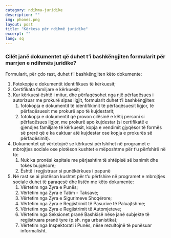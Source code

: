 ```yaml
---
category: ndihma-juridike
description: ""
img: phones.png
layout: post
title: "Kërkesa për ndihmë juridike"
excerpt: ""
lang: sq
---
```

<script>
var data = { topics: [
  {
    title: "Dokumentet që i bashkëngjiten kërkesës",
    text: function(){ return $("#part1").html(); }
  }
]}
</script>

<div id="part1" class="hidden">
<h3>Cilët janë dokumentet që duhet t’i bashkëngjiten formularit për marrjen e ndihmës juridike?</h3>
Formularit, për çdo rast, duhet t’i bashkëngjiten këto dokumente:
<ol>
<li>Fotokopje e dokumentit identifikues të kërkuesit;</li>
<li>Certifikata familjare e kërkuesit;</li>
<li>Kur kërkuesi është i mitur, dhe përfaqësohet nga një përfaqësues i autorizuar me prokurë sipas ligjit, formularit duhet t’i bashkëngjiten:
<ol>
<li>fotokopja e dokumentit të identifikimit të përfaqësuesit ligjor, të përfaqësuesit me prokurë apo të kujdestarit;</li>
<li>fotokopja e dokumentit që provon cilësinë e këtij personi si përfaqësues ligjor, me prokurë apo kujdestar (si certifikatë e gjendjes familjare të kërkuesit, kopja e vendimit gjyqësor të formës së prerë që e ka caktuar atë kujdestar ose kopja e prokurës së përfaqësimit).</li>
</ol></li>
<li>Dokumentet që vërtetojnë se kërkuesi përfshihet në  programet e mbrojtjes sociale ose plotëson kushtet e mëposhtme për t’u përfshirë në to:
<ol>
<li>Nuk ka pronësi kapitale me përjashtim të shtëpisë së banimit dhe tokës bujqësore;</li>
<li>Është i regjistruar si punëkërkues i papunë</li>
</ol></li>
<li>Në rast se ai plotëson kushtet për t’u përfshire në programet e mbrojtjes sociale duhet të paraqesë dhe listën me këto dokumente:
<ol>
<li>Vërtetim nga Zyra e Punës; </li>
<li>Vërtetim nga Zyra e Tatim - Taksave; </li>
<li>Vërtetim nga Zyra e Sigurimeve Shoqërore; </li>
<li>Vërtetim nga Zyra e Regjistrimit të Pasurive të Paluajtshme;</li>
<li>Vërtetim nga Zyra e Regjistrimit të Automjeteve;</li>
<li>Vërtetim nga Seksionet pranë Bashkisë nëse janë subjekte të regjistruara pranë tyre (p.sh. nga urbanistika);</li>
<li>Vërtetim nga Inspektorati i Punës, nëse rezultojnë të punësuar informalisht.</li>
</ol>
</li>
</ol>
</div>

<div class="post-content"></div>
